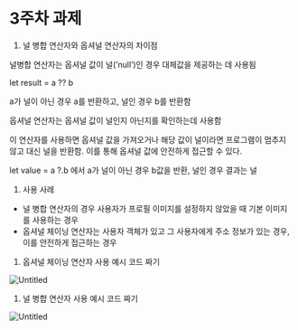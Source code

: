 # 3주차 과제

1. 널 병합 연산자와 옵셔널 연산자의 차이점

널병합 연산자는 옵셔널 값이 널(’null’)인 경우 대체값을 제공하는 데 사용됨

let result = a ?? b

a가 널이 아닌 경우 a를 반환하고, 널인 경우 b를 반환함

옵셔널 연산자는 옵셔널 값이 널인지 아닌지를 확인하는데 사용함

이 연산자를 사용하면 옵셔널 값을 가져오거나 해당 값이 널이라면 프로그램이 멈추지 않고 대신 널을 반환함. 이를 통해 옵셔널 값에 안전하게 접근할 수 있다. 

let value = a ?.b 에서 a가 널이 아닌 경우 b값을 반환, 널인 경우 결과는 널

1. 사용 사례
- 널 병합 연산자의 경우 사용자가 프로필 이미지를 설정하지 않았을 때 기본 이미지를 사용하는 경우
- 옵셔널 체이닝 연산자는 사용자 객체가 있고 그 사용자에게 주소 정보가 있는 경우, 이를 안전하게 접근하는 경우
1. 옵셔널 체이닝 연산자 사용 예시 코드 짜기

![Untitled](3%E1%84%8C%E1%85%AE%E1%84%8E%E1%85%A1%20%E1%84%80%E1%85%AA%E1%84%8C%E1%85%A6%201f96296e010649258cecbb3f6008de93/Untitled.png)

1. 널 병합 연산자 사용 예시 코드 짜기

![Untitled](3%E1%84%8C%E1%85%AE%E1%84%8E%E1%85%A1%20%E1%84%80%E1%85%AA%E1%84%8C%E1%85%A6%201f96296e010649258cecbb3f6008de93/Untitled%201.png)